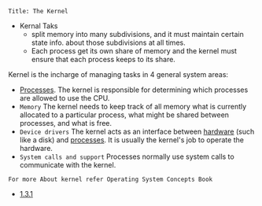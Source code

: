 ```
Title: The Kernel
```
- Kernal Taks
    - split memory into many subdivisions, and it must maintain certain state info. about those subdivisions at all times.
    - Each process get its own share of memory and the kernel must ensure that each process keeps to its share.

Kernel is the incharge of managing tasks in 4 general system areas:
- [Processes](./Process.md). The kernel is responsible for determining which processes are allowed to use the CPU.
- ```Memory``` The kernel needs to keep track of all memory what is currently allocated to a particular process, what might be shared between processes, and what is free.
- ```Device drivers``` The kernel acts as an interface between [hardware](./Hardware.md) (such like a disk) and [processes](./Process.md). It is usually the kernel's job to operate the hardware.
- ```System calls and support``` Processes normally use system calls to communicate with the kernel. 

```NOTE
For more About kernel refer Operating System Concepts Book
```

- [1.3.1](./1.3.1.md)
